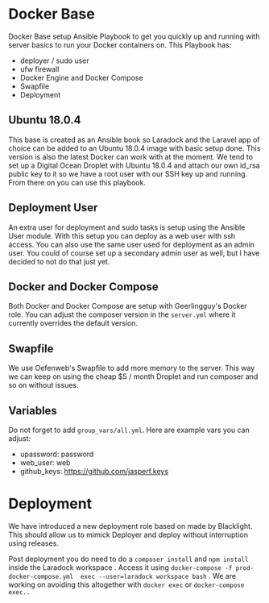 # Docker Base

Docker Base setup Ansible Playbook to get you quickly up and running with server basics to run your Docker containers on. This Playbook has: 
- deployer / sudo user
- ufw firewall
- Docker Engine and Docker Compose
- Swapfile
- Deployment

## Ubuntu 18.0.4
This base is created as an Ansible book so Laradock and the Laravel app of choice can be added to an Ubuntu 18.0.4 image with basic setup done. This version is also the latest Docker can work with at the moment. We tend to set up a Digital Ocean Droplet with Ubuntu 18.0.4 and attach our own id_rsa public key to it so we have a root user with our SSH key up and running. From there on you can use this playbook.

## Deployment User
An extra user for deployment and sudo tasks is setup using the Ansible User module. With this setup you can deploy as a web user with ssh access. You can also use the same user used for deployment as an admin user. You could of course set up a secondary admin user as well, but I have decided to not do that just yet.

## Docker and Docker Compose

Both Docker and Docker Compose are setup with Geerlingguy's Docker role. You can adjust the composer version in the `server.yml` where it currently overrides the default version.

## Swapfile

We use Oefenweb's Swapfile to add more memory to the server. This way we can keep on using the cheap $5 / month Droplet and run composer and so on without issues.

## Variables

Do not forget to add `group_vars/all.yml`. Here are example vars you can adjust:
- upassword: password
- web_user: web
- github_keys: https://github.com/jasperf.keys

# Deployment

We have introduced a new deployment role based on made by Blacklight. This should allow us to mimick Deployer and deploy without interruption using releases.

Post deployment you do need to do a `composer install` and `npm install` inside the Laradock workspace . Access it using `docker-compose -f prod-docker-compose.yml  exec --user=laradock workspace bash` . We are working on avoiding this altogether with `docker exec` or `docker-compose exec..`

